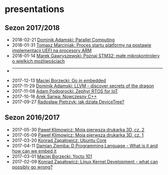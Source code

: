 # presentations

## Sezon 2017/2018
* 2018-02-21 [Dominik Adamski: Parallel Computing](./2018-02-21/ParallelComputing.pdf)
* 2018-01-31 [Tomasz Marciniak: Proces startu platformy na postawie implementacji UEFI na procesory ARM](./2018-01-31/UefiBeagle.pdf)
* 2018-01-14 [Marek Gawryszewski: Poznaj STM32: małe mikrokontrolery o wielkich możliwościach]()
* ----------
* 2017-12-13 [Maciej Borzęcki: Go in embedded](./2017-12-13/README.md)
* 2017-11-29 [Dominik Adamski: LLVM - discover secrets of the dragon](./2017-11-29/llvm_presentation.pdf)
* 2017-11-08 [Adam Podogrocki: Zephyr RTOS for IoT](./2017-11-08/Zephyr_RTOS.pdf)
* 2017-10-18 [Arek Sarwa: Nowczesny C++](./2017-10-18/ModernCpp.pdf)
* 2017-09-27 [Radosław Pietrzyk: jak działa DeviceTree?](./2017-09-27/DeviceTreeInLinux.pdf)

## Sezon 2016/2017
* 2017-05-30 [Paweł Klimowicz: Moja pierwsza drukarka 3D, cz. 2]()
* 2017-05-09 [Paweł Klimowicz: Moja pierwsza drukarka 3D, cz. 1]()
* 2017-03-20 [Konrad Zapałowicz: Ubuntu Core]()
* 2017-04-11 [Damian Ziemba: D Programming Language - What is it and how can we embed it](./2017-04-11/prezentacja/cehug_prez.pdf)
* 2017-03-01 [Maciej Borzęcki: Yocto 101](./2017-03-01/Yocto_101.pdf)
* 2017-02-09 [Konrad Zapałowicz: Linux Kernel Development - what can possibly go wrong?](./2017-02-09/Linux_Kernel_Development_what_can_possibly_go_wrong.pdf)
